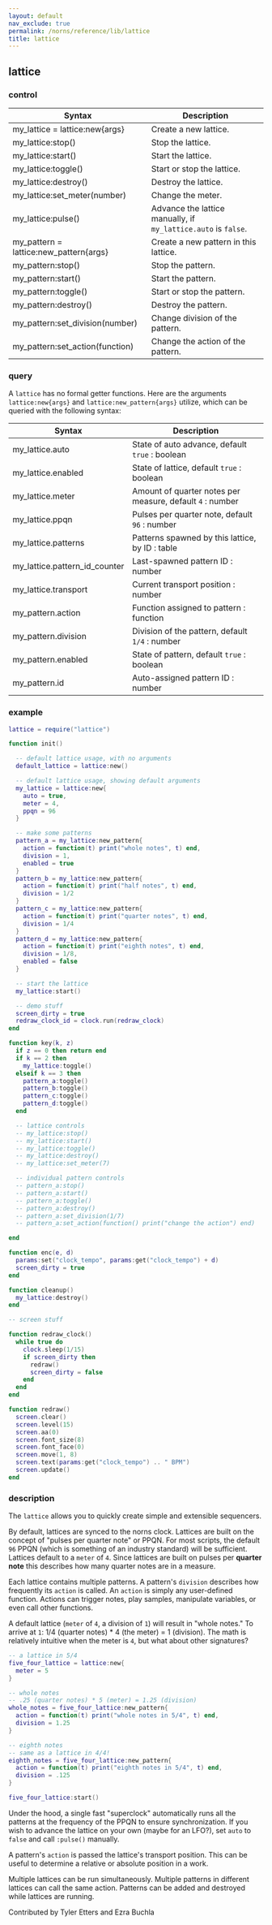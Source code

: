 ```yaml
---
layout: default
nav_exclude: true
permalink: /norns/reference/lib/lattice
title: lattice
---
```


## lattice

### control

| Syntax                                 | Description                                                    |
| -------------------------------------- | -------------------------------------------------------------- |
| my_lattice = lattice:new{args}         | Create a new lattice.                                          |
| my_lattice:stop()                      | Stop the lattice.                                              |
| my_lattice:start()                     | Start the lattice.                                             |
| my_lattice:toggle()                    | Start or stop the lattice.                                     |
| my_lattice:destroy()                   | Destroy the lattice.                                           |
| my_lattice:set_meter(number)           | Change the meter.                                              |
| my_lattice:pulse()                     | Advance the lattice manually, if `my_lattice.auto` is `false`. |
| my_pattern = lattice:new_pattern{args} | Create a new pattern in this lattice.                          |
| my_pattern:stop()                      | Stop the pattern.                                              |
| my_pattern:start()                     | Start the pattern.                                             |
| my_pattern:toggle()                    | Start or stop the pattern.                                     |
| my_pattern:destroy()                   | Destroy the pattern.                                           |
| my_pattern:set_division(number)        | Change division of the pattern.                                |
| my_pattern:set_action(function)        | Change the action of the pattern.                              |

### query

A `lattice` has no formal getter functions. Here are the arguments `lattice:new{args}` and `lattice:new_pattern{args}` utilize, which can be queried with the following syntax:

| Syntax                        | Description                                               |
| ----------------------------- | --------------------------------------------------------- |
| my_lattice.auto               | State of auto advance, default `true` : boolean           |
| my_lattice.enabled            | State of lattice, default `true` : boolean                |
| my_lattice.meter              | Amount of quarter notes per measure, default `4` : number |
| my_lattice.ppqn               | Pulses per quarter note, default `96` : number            |
| my_lattice.patterns           | Patterns spawned by this lattice, by ID : table           |
| my_lattice.pattern_id_counter | Last-spawned pattern ID : number                          |
| my_lattice.transport          | Current transport position : number                       |
| my_pattern.action             | Function assigned to pattern : function                   |
| my_pattern.division           | Division of the pattern, default `1/4` : number           |
| my_pattern.enabled            | State of pattern, default `true` : boolean                |
| my_pattern.id                 | Auto-assigned pattern ID : number                         |

### example

```lua
lattice = require("lattice")

function init()

  -- default lattice usage, with no arguments
  default_lattice = lattice:new()

  -- default lattice usage, showing default arguments
  my_lattice = lattice:new{
    auto = true,
    meter = 4,
    ppqn = 96
  }

  -- make some patterns
  pattern_a = my_lattice:new_pattern{
    action = function(t) print("whole notes", t) end,
    division = 1,
    enabled = true
  }
  pattern_b = my_lattice:new_pattern{
    action = function(t) print("half notes", t) end,
    division = 1/2
  }
  pattern_c = my_lattice:new_pattern{
    action = function(t) print("quarter notes", t) end,
    division = 1/4
  }
  pattern_d = my_lattice:new_pattern{
    action = function(t) print("eighth notes", t) end,
    division = 1/8,
    enabled = false
  }

  -- start the lattice
  my_lattice:start()

  -- demo stuff
  screen_dirty = true
  redraw_clock_id = clock.run(redraw_clock)
end

function key(k, z)
  if z == 0 then return end
  if k == 2 then
    my_lattice:toggle()
  elseif k == 3 then
    pattern_a:toggle()
    pattern_b:toggle()
    pattern_c:toggle()
    pattern_d:toggle()
  end

  -- lattice controls
  -- my_lattice:stop()
  -- my_lattice:start()
  -- my_lattice:toggle()
  -- my_lattice:destroy()
  -- my_lattice:set_meter(7)

  -- individual pattern controls
  -- pattern_a:stop()
  -- pattern_a:start()
  -- pattern_a:toggle()
  -- pattern_a:destroy()
  -- pattern_a:set_division(1/7)
  -- pattern_a:set_action(function() print("change the action") end)

end

function enc(e, d)
  params:set("clock_tempo", params:get("clock_tempo") + d)
  screen_dirty = true
end

function cleanup()
  my_lattice:destroy()
end

-- screen stuff

function redraw_clock()
  while true do
    clock.sleep(1/15)
    if screen_dirty then
      redraw()
      screen_dirty = false
    end
  end
end

function redraw()
  screen.clear()
  screen.level(15)
  screen.aa(0)
  screen.font_size(8)
  screen.font_face(0)
  screen.move(1, 8)
  screen.text(params:get("clock_tempo") .. " BPM")
  screen.update()
end
```

### description

The `lattice` allows you to quickly create simple and extensible sequencers.

By default, lattices are synced to the norns clock. Lattices are built on the concept of "pulses per quarter note" or PPQN.  For most scripts, the default `96` PPQN (which is something of an industry standard) will be sufficient. Lattices default to a `meter` of `4`. Since lattices are built on pulses per **quarter note** this describes how many quarter notes are in a measure.

Each lattice contains multiple patterns. A pattern's `division` describes how frequently its `action` is called. An `action` is simply any user-defined function. Actions can trigger notes, play samples, manipulate variables, or even call other functions.

A default lattice (`meter` of `4`, a division of `1`) will result in "whole notes." To arrive at `1`: 1/4 (quarter notes) * 4 (the meter) = 1 (division). The math is relatively intuitive when the meter is `4`, but what about other signatures?

```lua
-- a lattice in 5/4
five_four_lattice = lattice:new{
  meter = 5
}

-- whole notes
-- .25 (quarter notes) * 5 (meter) = 1.25 (division)
whole_notes = five_four_lattice:new_pattern{
  action = function(t) print("whole notes in 5/4", t) end,
  division = 1.25
}

-- eighth notes
-- same as a lattice in 4/4!
eighth_notes = five_four_lattice:new_pattern{
  action = function(t) print("eighth notes in 5/4", t) end,
  division = .125
}

five_four_lattice:start()
```

Under the hood, a single fast "superclock" automatically runs all the patterns at the frequency of the PPQN to ensure synchronization. If you wish to advance the lattice on your own (maybe for an LFO?), set `auto` to `false` and call `:pulse()` manually.

A pattern's `action` is passed the lattice's transport position. This can be useful to determine a relative or absolute position in a work.

Multiple lattices can be run simultaneously. Multiple patterns in different lattices can call the same action. Patterns can be added and destroyed while lattices are running.

Contributed by Tyler Etters and Ezra Buchla